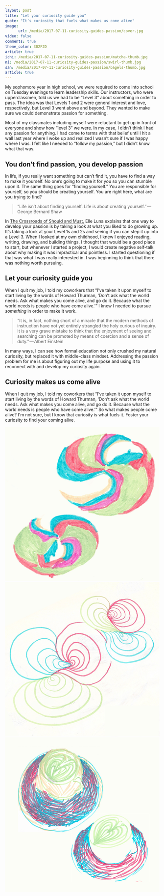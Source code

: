 ```yaml
---
layout: post
title: "Let your curiosity guide you"
quote: "It’s curiosity that fuels what makes us come alive"
image:
      url: /media/2017-07-11-curiosity-guides-passion/cover.jpg
video: false
comments: true
theme_color: 302F2D
article: true
ichi: /media/2017-07-11-curiosity-guides-passion/matcha-thumb.jpg
ni: /media/2017-07-11-curiosity-guides-passion/swirl-thumb.jpg
san: /media/2017-07-11-curiosity-guides-passion/bagels-thumb.jpg
article: true
---
```


My sophomore year in high school, we were required to come into school on Tuesday evenings to learn leadership skills. Our instructors, who were upperclassmen, told us we had to be “Level 3” about something in order to pass. The idea was that Levels 1 and 2 were general interest and love, respectively, but Level 3 went above and beyond. They wanted to make sure we could demonstrate passion for something. 

Most of my classmates including myself were reluctant to get up in front of everyone and show how “level 3” we were. In my case, I didn’t think I had any passion for anything. I had come to terms with that belief until I hit a wall last year where I woke up and realized I wasn’t sure if I was happy where I was. I felt like I needed to “follow my passion,” but I didn’t know what that was. 

## You don’t find passion, you develop passion

In life, if you really want something but can’t find it, you have to find a way to make it yourself. No one’s going to make it for you so you can stumble upon it. The same thing goes for “finding yourself.” You are responsible for yourself, so you should be creating yourself. You are right here, what are you trying to find?

> “Life isn’t about finding yourself. Life is about creating yourself.” — George Bernard Shaw

In [The Crossroads of Should and Must](https://www.amazon.com/The-Crossroads-Should-Must-Passion/dp/0761184880), Elle Luna explains that one way to develop your passion is by taking a look at what you liked to do growing up. It’s taking a look at your Level 1s and 2s and seeing if you can step it up into a Level 3. When I looked at my own childhood, I knew I enjoyed reading, writing, drawing, and building things. I thought that would be a good place to start, but whenever I started a project, I would create negative self-talk about why making it was impractical and pointless. I started questioning if that was what I was really interested in. I was beginning to think that there was nothing worth pursuing. 

## Let your curiosity guide you

When I quit my job, I told my coworkers that “I’ve taken it upon myself to start living by the words of Howard Thurman, ‘Don’t ask what the world needs. Ask what makes you come alive, and go do it. Because what the world needs is people who have come alive.’” I knew I needed to pursue *something* in order to make it work. 

> “It is, in fact, nothing short of a miracle that the modern methods of instruction have not yet entirely strangled the holy curious of inquiry. It is a very grave mistake to think that the enjoyment of seeing and searching can be promoted by means of coercion and a sense of duty.” — Albert Einstein

In many ways, I can see how formal education not only crushed my natural curiosity, but replaced it with middle-class mindset. Addressing the passion problem for me is about figuring out my life purpose and using it to reconnect with and develop my curiosity again.

## Curiosity makes us come alive

When I quit my job, I told my coworkers that “I’ve taken it upon myself to start living by the words of Howard Thurman, ‘Don’t ask what the world needs. Ask what makes you come alive, and go do it. Because what the world needs is people who have come alive.’” So what makes people come alive? I'm not sure, but I know that curiosity is what fuels it. Foster your curiosity to find your coming alive.


![](/media/2017-07-11-curiosity-guides-passion/bagels.jpg)
![](/media/2017-07-11-curiosity-guides-passion/swirls.jpg)
![](/media/2017-07-11-curiosity-guides-passion/matcha.jpg)
